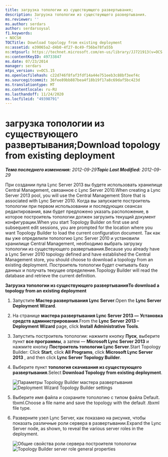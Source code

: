 ```yaml
---
title: загрузка топологии из существующего развертывания;
description: Загрузка топологии из существующего развертывания.
ms.reviewer: ''
ms.author: serdars
author: serdarsoysal
f1.keywords:
- NOCSH
TOCTitle: Download topology from existing deployment
ms:assetid: e39065a2-d4b0-4f27-8c49-f56be78fa55b
ms:mtpsurl: https://technet.microsoft.com/en-us/library/JJ721913(v=OCS.15)
ms:contentKeyID: 49733847
ms.date: 07/23/2014
manager: serdars
mtps_version: v=OCS.15
ms.openlocfilehash: c22d746f8faf3fdf14a44e751eeb3c88bf3eef4c
ms.sourcegitcommit: 36fee89bb887bea4f18b19f17a8c69daf5bc423d
ms.translationtype: MT
ms.contentlocale: ru-RU
ms.lasthandoff: 11/24/2020
ms.locfileid: "49398791"
---
```

# <a name="download-topology-from-existing-deployment"></a><span data-ttu-id="2b3fc-103">загрузка топологии из существующего развертывания;</span><span class="sxs-lookup"><span data-stu-id="2b3fc-103">Download topology from existing deployment</span></span>

<div data-xmlns="http://www.w3.org/1999/xhtml">

<div class="topic" data-xmlns="http://www.w3.org/1999/xhtml" data-msxsl="urn:schemas-microsoft-com:xslt" data-cs="https://msdn.microsoft.com/">

<div data-asp="https://msdn2.microsoft.com/asp">



</div>

<div id="mainSection">

<div id="mainBody"><span data-ttu-id="2b3fc-104">

<span> </span></span><span class="sxs-lookup"><span data-stu-id="2b3fc-104">

<span> </span></span></span>

<span data-ttu-id="2b3fc-105">_**Тема последнего изменения:** 2012-09-29_</span><span class="sxs-lookup"><span data-stu-id="2b3fc-105">_**Topic Last Modified:** 2012-09-29_</span></span>

<span data-ttu-id="2b3fc-106">При создании пула Lync Server 2013 вы будете использовать хранилище Central Management, связанное с Lync Server 2010.</span><span class="sxs-lookup"><span data-stu-id="2b3fc-106">When creating a Lync Server 2013 pool, you will use the Central Management Store that is associated with Lync Server 2010.</span></span> <span data-ttu-id="2b3fc-107">Когда вы запускаете построитель топологии при первом использовании и последующих сеансах редактирования, вам будет предложено указать расположение, в которое построитель топологии должен загрузить текущий документ конфигурации.</span><span class="sxs-lookup"><span data-stu-id="2b3fc-107">When you start Topology Builder on first use and subsequent edit sessions, you are prompted for the location where you want Topology Builder to load the current configuration document.</span></span> <span data-ttu-id="2b3fc-108">Так как вы уже определили топологию Lync Server 2010 и установили хранилище Central Management, необходимо выбрать загрузку топологии из существующего развертывания.</span><span class="sxs-lookup"><span data-stu-id="2b3fc-108">Because you already have a Lync Server 2010 topology defined and have established the Central Management store, you should choose to download a topology from an existing deployment.</span></span> <span data-ttu-id="2b3fc-109">Построитель топологии будет считывать базу данных и получать текущее определение.</span><span class="sxs-lookup"><span data-stu-id="2b3fc-109">Topology Builder will read the database and retrieve the current definition.</span></span>

<span data-ttu-id="2b3fc-110">**Загрузка топологии из существующего развертывания**</span><span class="sxs-lookup"><span data-stu-id="2b3fc-110">**To download a topology from an existing deployment**</span></span>

1.  <span data-ttu-id="2b3fc-111">Запустите **Мастер развертывания Lync Server**.</span><span class="sxs-lookup"><span data-stu-id="2b3fc-111">Open the **Lync Server Deployment Wizard**.</span></span>

2.  <span data-ttu-id="2b3fc-112">На странице **мастера развертывания Lync Server 2013 —** **Установка средств администрирования**.</span><span class="sxs-lookup"><span data-stu-id="2b3fc-112">From the **Lync Server 2013 – Deployment Wizard** page, click **Install Administrative Tools**.</span></span>

3.  <span data-ttu-id="2b3fc-113">Запустить построитель топологии: нажмите кнопку **Пуск**, выберите пункт **все программы**, а затем — **Microsoft Lync Server 2013** и нажмите кнопку **Построитель топологии Lync Server**.</span><span class="sxs-lookup"><span data-stu-id="2b3fc-113">Start Topology Builder: Click **Start**, click **All Programs**, click **Microsoft Lync Server 2013** , and then click **Lync Server Topology Builder**.</span></span>

4.  <span data-ttu-id="2b3fc-114">Выберите пункт **топология скачивания из существующего развертывания**.</span><span class="sxs-lookup"><span data-stu-id="2b3fc-114">Select **Download Topology from existing deployment**.</span></span>
    
    <span data-ttu-id="2b3fc-115">![Параметры Topology Builder мастера развертывания](images/JJ721913.d5b39fd9-3c13-422e-a06c-25d2568fe781(OCS.15).jpg "Параметры Topology Builder мастера развертывания")</span><span class="sxs-lookup"><span data-stu-id="2b3fc-115">![Deployment Wizard Topology Builder settings](images/JJ721913.d5b39fd9-3c13-422e-a06c-25d2568fe781(OCS.15).jpg "Deployment Wizard Topology Builder settings")</span></span>

5.  <span data-ttu-id="2b3fc-116">Выберите имя файла и сохраните топологию с типом файла Default. tbxml.</span><span class="sxs-lookup"><span data-stu-id="2b3fc-116">Choose a file name and save the topology with the default .tbxml file type.</span></span>

6.  <span data-ttu-id="2b3fc-117">Разверните узел Lync Server, как показано на рисунке, чтобы показать различные роли сервера в развертывании.</span><span class="sxs-lookup"><span data-stu-id="2b3fc-117">Expand the Lync Server node, as shown, to reveal the various server roles in the deployment.</span></span>
    
    <span data-ttu-id="2b3fc-118">![Общие свойства роли сервера построителя топологии](images/JJ721913.af99ead3-676b-47fd-8369-5a5f9717383f(OCS.15).jpg "Общие свойства роли сервера построителя топологии")</span><span class="sxs-lookup"><span data-stu-id="2b3fc-118">![Topology Builder server role general properties](images/JJ721913.af99ead3-676b-47fd-8369-5a5f9717383f(OCS.15).jpg "Topology Builder server role general properties")</span></span>

<span data-ttu-id="2b3fc-119"></div>

<span> </span>

</div>

</div>

</span><span class="sxs-lookup"><span data-stu-id="2b3fc-119"></div>

<span> </span>

</div>

</div>

</span></span></div>

